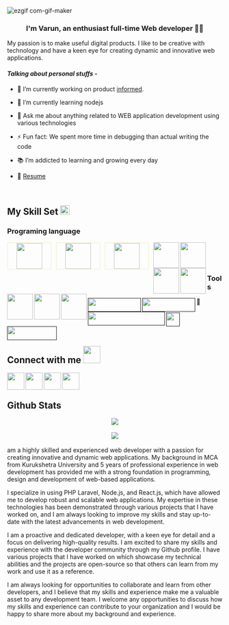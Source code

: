 
<!-- ![Unknown-4](https://user-images.githubusercontent.com/73687578/169331208-4d87fd04-7c8b-43b5-8fc6-42793fca9cef.jpeg)


### Hi there 👋
I am Varun, my passion is to make useful digital products.
I like to be creative with technology and have a keen eye for design and appreciate the importance of a clean and beautiful user-interface that engages the user.

- :zap: I love math, programming, data science, and books
- 🌱 I’m addicted to learning and growing every day
- :earth_africa: I am currently sharing a little bit of my knowledge to the world through my blogs
- 📫 How to find me: 
  - :bulb: [Medium articles](https://medium.com/@khuyentran1476)
  - :pencil2: [Daily Tips](https://mathdatasimplified.com/)
  - :office: [LinkedIn](https://www.linkedin.com/in/khuyen-tran-1ab926151/)
  - :speaker: [Podcast](https://medium.com/@theartistsofdatascience/why-we-should-be-more-like-winnie-the-pooh-khuyen-tran-on-the-artists-of-data-science-c610c91d4c14)

<div id="badges">
  <a href="your-linkedin-URL">
    <img src="https://img.shields.io/badge/LinkedIn-blue?style=for-the-badge&logo=linkedin&logoColor=white" alt="LinkedIn Badge"/>
  </a>
  <a href="https://ibb.co/w4JfJ8r"><img src="https://i.ibb.co/HqNjNRp/Unknown.png" alt="Unknown" border="0"></a>
  <a href="your-youtube-URL">
    <img src="https://img.shields.io/badge/YouTube-red?style=for-the-badge&logo=youtube&logoColor=white" alt="Youtube Badge"/>
  </a>
  <a href="your-twitter-URL">
    <img src="https://img.shields.io/badge/Twitter-blue?style=for-the-badge&logo=twitter&logoColor=white" alt="Twitter Badge"/>
  </a>
</div>


## Hey 👋, This is Varun Verma
[![Gmail Badge](https://img.shields.io/badge/-varunverma444@gmail.com-c14438?style=flat&logo=Gmail&logoColor=white&link=mailto:varunverma444@gmail.com)](mailto:varunverma444@gmail.com) 
[![Linkedin Badge](https://img.shields.io/badge/-rahulverma210545190-0072b1?style=flat&logo=Linkedin&logoColor=white&link=https://www.linkedin.com/in/rahulverma210545190/)](https://www.linkedin.com/in/rahulverma210545190/) [![Github Badge](https://img.shields.io/badge/-varunverma444-grey?style=flat&logo=github&logoColor=white&link=https://github.com/varunverma444/)](https://www.github.com/varunverma444/) <p align='left'>My passion is to make useful digital products. I like to be creative with technology and have a keen eye for design and appreciate the importance of a clean and beautiful user-interface that engages the user.</p><p align='left'> You can view my resume <a href='https://drive.google.com/file/d/1-VDfeWIOf0egl8kSphOh56Pu0X4Bfq20/view?usp=drivesdk' target=_blank><u>here</u>.</a></p>
## Some of my Github Stats
<p align=left> <img src=https://komarev.com/ghpvc/?username=varunverma444 alt=varunverma444 /> </p>

[![Github stats](https://github-readme-stats.vercel.app/api?username=varunverma444&show_icons=true&include_all_commits=true)](https://github.com/varunverma444/github-readme-stats)
[![Top Langs](https://github-readme-stats.vercel.app/api/top-langs/?username=varunverma444&layout=compact)](https://github.com/varunverma444/github-readme-stats) -->


<!-- ![ezgif com-gif-maker](https://user-images.githubusercontent.com/73687578/169656864-b0c5045d-08b9-423a-aafa-893e61719d70.gif)


### <div align="center">I'm Rahul, an enthusiast full-time IOS application developer 👨‍💻 
My passion is to make useful digital products. I like to be creative with technology and have a keen eye for design and appreciate the importance of a clean and beautiful user-interface that engages the user.</div>  
  

#### **Talking about personal stuffs -**  
  

- 🔭 I’m currently working on [Chat support SDK](https://github.com/Jungle-Works/Hippo-iOS-SDK) and [Audio/Video Calling SDK](https://github.com/Jungle-Works/HippoCallClient)  
  

- 🌱 I’m currently learning SwiftUI and DSA  
  

- 💬 Ask me about anything related to IOS application development and related technologies  
  

- ⚡ Fun fact: We spent more time in debugging than actual writing the code  
  

- 📚 I’m addicted to learning and growing every day  
  

- 📝 [Resume]([http://example/com](https://drive.google.com/file/d/1-VDfeWIOf0egl8kSphOh56Pu0X4Bfq20/view?usp=drivesdk))  
  

<br/>  


## My Skill Set  <img src = "https://media2.giphy.com/media/QssGEmpkyEOhBCb7e1/giphy.gif?cid=ecf05e47a0n3gi1bfqntqmob8g9aid1oyj2wr3ds3mg700bl&rid=giphy.gif" width = 32px /> 


<p>
  &emsp;
    <a href="#"><img alt="Codepen" src="https://img.shields.io/badge/Codepen-000000?style=for-the-badge&logo=codepen&logoColor=white"></a>
  &emsp;
    <a href="#"><img alt="Git" src="https://img.shields.io/badge/Git-F05032?style=for-the-badge&logo=git&logoColor=white"></a>
  &emsp;
    <a href="#"><img alt="Linux" src="https://img.shields.io/badge/Linux-FCC624?style=for-the-badge&logo=linux&logoColor=black"></a>
  &emsp;
    <a href="#"><img alt="Google Colab" src="https://img.shields.io/badge/Colab-F9AB00?style=for-the-badge&logo=googlecolab&color=525252"></a>
  &emsp;
    <a href="#"><img alt="Visual Studio Code" src="https://img.shields.io/badge/Visual_Studio_Code-0078D4?style=for-the-badge&logo=visual%20studio%20code&logoColor=white"></a>
  &emsp;
    <a href="#"><img alt="Stack Overflow" src="https://img.shields.io/badge/Stack_Overflow-FE7A16?style=for-the-badge&logo=stack-overflow&logoColor=white"></a>
&emsp;
    <a href="#"><img alt="Stack Overflow" src="https://img.shields.io/badge/manjaro-35BF5C?style=for-the-badge&logo=manjaro&logoColor=white"></a>
    &emsp;
    <a href="#"><img alt="Docker" src="https://img.shields.io/badge/Docker-2CA5E0?style=for-the-badge&logo=docker&logoColor=white"></a>
     &emsp;
    <a href="#"><img alt="Postman" src="https://img.shields.io/badge/Postman-FF6C37?style=for-the-badge&logo=Postman&logoColor=white"></a>
     &emsp;
    <a href="#"><img alt="AWS" src="https://img.shields.io/badge/Amazon_AWS-232F3E?style=for-the-badge&logo=amazon-aws&logoColor=white"></a>
    &emsp;
    <a href="#"><img alt="Trello" src="https://img.shields.io/badge/Trello-0052CC?style=for-the-badge&logo=trello&logoColor=white"></a>
    &emsp;
     <a href="#"><img alt="TFigma" src="https://img.shields.io/badge/Figma-F24E1E?style=for-the-badge&logo=figma&logoColor=white"></a>
    &emsp; <a href="#"><img alt="Jira" src="https://img.shields.io/badge/Jira-0052CC?style=for-the-badge&logo=Jira&logoColor=white"></a>
    &emsp;
    
</p>

### Programing language  
<img src="https://img.shields.io/badge/Swift-FA7343?style=for-the-badge&logo=swift&logoColor=white" align="left" height="32" width="" />  
  

<img src="https://img.shields.io/badge/HTML5-E34F26?style=for-the-badge&logo=html5&logoColor=white" align="left" height="32" width="120" />  
  

<img src="https://img.shields.io/badge/CSS3-1572B6?style=for-the-badge&logo=css3&logoColor=white" align="left" height="32" width="" />  
  

<img src="https://img.shields.io/badge/json-5E5C5C?style=for-the-badge&logo=json&logoColor=white" align="left" height="32" width="108" />  
  

<img src="https://img.shields.io/badge/C-00599C?style=for-the-badge&logo=c&logoColor=white" align="left" height="32" width="" />  
  

<img src="https://img.shields.io/badge/C%2B%2B-00599C?style=for-the-badge&logo=c%2B%2B&logoColor=white" align="left" height="32" width="100" />  
  

<br/>  


### Tools  
  
  

<img src="https://img.shields.io/badge/Xcode-007ACC?style=flat-square&logo=Xcode&logoColor=white" align="left" height="32" width="112" />  
  

<img src="https://img.shields.io/badge/Cocoapods-380101?style=for-the-badge&logo=cocoapods&logoColor=white" align="left" height="32" width="" />  
  

<img src="https://img.shields.io/badge/Gitlab-EEE4AB?style=for-the-badge&logo=gitlab&logoColor=white" align="left" height="32" width="124" />  
  

<img src="https://img.shields.io/badge/stackoverflow-d9cfcf?style=for-the-badge&logo=stackoverflow&logoColor=black" align="left" height="32" width="180" />  
  

<img src="https://img.shields.io/badge/Github-171515?style=for-the-badge&logo=github&logoColor=white" align="left" height="32" width="124" />  
  
  
<img src="https://camo.githubusercontent.com/bac5c7f45fe7c116b5f8c9d61c4611b31f635301a841bf8dcf1b89b8fcfa4824/68747470733a2f2f696d672e736869656c64732e696f2f62616467652f66697265626173652d6666636132383f7374796c653d666f722d7468652d6261646765266c6f676f3d6669726562617365266c6f676f436f6c6f723d626c61636b" align="left" height="32" width="140"/>  


<img src="https://camo.githubusercontent.com/879423585ed087f3c973857c43ba7e7d84f52c993d2c937055726339fbf921d9/68747470733a2f2f696d672e736869656c64732e696f2f62616467652f506f73746d616e2d4646364333373f7374796c653d666f722d7468652d6261646765266c6f676f3d506f73746d616e266c6f676f436f6c6f723d7768697465" align="left" height="32" width=""  style="margin-top:120px; display:inline-block" />  
  

<img src="https://camo.githubusercontent.com/4a1038affbb2653ec140936555b3714ddc322526be8567b489e8423a795dea18/68747470733a2f2f696d672e736869656c64732e696f2f62616467652f4669676d612d4632344531453f7374796c653d666f722d7468652d6261646765266c6f676f3d6669676d61266c6f676f436f6c6f723d7768697465" align="left" height="32" width="116" />  
  

<br/>  

  

<br/>  

  

<br/>  


## Connect with me  <img src='https://raw.githubusercontent.com/ShahriarShafin/ShahriarShafin/main/Assets/handshake.gif' width="100px">

  <a href="https://www.linkedin.com/in/rahul-verma-210545190" target="_blank">
  <img src="https://cdn-icons-png.flaticon.com/512/174/174857.png" align="left" height="40" width="" />  
  </a>

  <a href="https://github.com/varunverma444" target="_blank">
  <img src="https://i.postimg.cc/KYX86Bwk/hubgit.png" align="left" height="40" width="" />  
  </a>
  
  <a href="https://instagram.com/rahul.verma_99?igshid=NWRhNmQxMjQ=" target="_blank">
  <img src="https://cdn-icons-png.flaticon.com/512/174/174855.png" align="left" height="40" width="" />  
  </a>
  
  <a href="mailto:vermarahul@gmail.com" target="_blank">
  <img src="https://i.postimg.cc/SQW8KNkz/gmail.png" align="left" height="40" width="" />  
  </a>
  

<br/>  
<br/>  


## Github Stats  
<div align="center"><img src="https://github-readme-stats.vercel.app/api?username=varunverma444&show_icons=true&count_private=true&hide_border=true" align="center" /></div>  

<br/>  

<div align="center">
<img src="https://komarev.com/ghpvc/?username=varunverma444&&style=flat-square" align="center" />
</div>  

<br /> -->




![ezgif com-gif-maker](https://user-images.githubusercontent.com/73687578/169656864-b0c5045d-08b9-423a-aafa-893e61719d70.gif)


### <div align="center">I'm Varun, an enthusiast full-time Web developer 👨‍💻 
My passion is to make useful digital products. I like to be creative with technology and have a keen eye for creating dynamic and innovative web applications.</div>  
  

#### *Talking about personal stuffs -*  
  

- 🔭 I’m currently working on product [informed](https://informed.pro/).
  

- 🌱 I’m currently learning nodejs  
  

- 💬 Ask me about anything related to WEB application development using various technologies  
  

- ⚡ Fun fact: We spent more time in debugging than actual writing the code  
  

- 📚 I’m addicted to learning and growing every day  
  

- 📝 [Resume](https://drive.google.com/file/d/1-VDfeWIOf0egl8kSphOh56Pu0X4Bfq20/view?usp=drivesdk)
  

<br/>  

## My Skill Set  <span><img src= "https://media2.giphy.com/media/QssGEmpkyEOhBCb7e1/giphy.gif?cid=ecf05e47a0n3gi1bfqntqmob8g9aid1oyj2wr3ds3mg700bl&rid=giphy.gif" width="22" /></span>

### Programing language  
<img src="https://brandeps.com/logo-download/P/PHP-logo-vector-01.svg" align="left" height="60" width="60" style="padding: 0px 20px;border:2px solid beige; margin-right: 10px;" />
<img src="https://brandeps.com/logo-download/M/MySQL-logo-vector-01.svg" align="left" height="60" width="60" style="padding: 0px 20px;border:2px solid beige; margin-right: 10px;"/>
<img src="https://brandeps.com/logo-download/J/JavaScript-logo-vector-01.svg" align="left" height="60" width="60" style="padding: 0px 20px;border:2px solid beige; margin-right: 10px;" />
<img src="https://brandeps.com/logo-download/R/React-logo-vector-01.svg" align="left" height="60" width="60" />
<img src="https://brandeps.com/logo-download/E/ES6-logo-vector-01.svg" align="left" height="60" width="60" />
<img src="https://brandeps.com/logo-download/J/JQuery-logo-vector-01.svg" align="left" height="60" width="60" />
<img src="https://brandeps.com/logo-download/A/AJAX-Language-logo-vector-01.svg" align="left" height="60" width="60" />
<img src="https://brandeps.com/logo-download/H/HTML-5-logo-vector-01.svg" align="left" height="60" width="60" />
<img src="https://brandeps.com/logo-download/C/CSS-3-logo-vector-01.svg" align="left" height="60" width="60" />
<img src="https://brandeps.com/logo-download/C/C++-logo-vector-01.svg" align="left" height="60" width="60" />


  
<br/>  
<br/>  
<br/>  


### Tools  
  
<p>
<a href="">
<img src="https://img.shields.io/badge/phpmyadmin-f89f1d?style=for-the-badge&logo=phpmyadmin&logoColor=white" align="left" height="32" width="124" />  
</a>
&emsp;
<a href="">
<img src="https://img.shields.io/badge/Gitlab-EEE4AB?style=for-the-badge&logo=gitlab&logoColor=white" align="left" height="32" width="124" />  
</a>
&emsp;
<a href="">
<img src="https://img.shields.io/badge/stackoverflow-d9cfcf?style=for-the-badge&logo=stackoverflow&logoColor=black" align="left" height="32" width="180" />  
</a>
&emsp;
<a href="">
<img src="https://img.shields.io/badge/Github-171515?style=for-the-badge&logo=github&logoColor=white" align="left" height="32" width="auto" /> 
</a>
&emsp; 
<a href="">
<img src="https://img.shields.io/badge/Curl-171515?style=for-the-badge&logo=curl&logoColor=white" align="left" height="32" width="116" />  
</a>
&emsp;
</p>
<br/>  

<br/>  


## Connect with me  <img src='https://raw.githubusercontent.com/ShahriarShafin/ShahriarShafin/main/Assets/handshake.gif' width="40">

  <a href="https://www.linkedin.com/in/varun-verma-202180132" target="_blank">
  <img src="https://cdn-icons-png.flaticon.com/512/174/174857.png" align="left" height="40" width="" />  
  </a>

  <a href="https://github.com/varunverma444" target="_blank">
  <img src="https://i.postimg.cc/KYX86Bwk/hubgit.png" align="left" height="40" width="" />  
  </a>
  
  <a href="https://www.instagram.com/hunny28088/" target="_blank">
  <img src="https://cdn-icons-png.flaticon.com/512/174/174855.png" align="left" height="40" width="" />  
  </a>
  
  <a href="mailto:varunverma404@gmail.com" target="_blank">
  <img src="https://i.postimg.cc/SQW8KNkz/gmail.png" align="left" height="40" width="" />  
  </a>
  

<br/>  
<br/>  


## Github Stats  
<div align="center"><img src="https://github-readme-stats.vercel.app/api?username=varunverma444&show_icons=true&count_private=true&hide_border=true" align="center" /></div>  

<br/>  

<div align="center">
<img src="https://komarev.com/ghpvc/?username=varunverma444&&style=flat-square" align="center" />
</div>  

<br />

<span>
 am a highly skilled and experienced web developer with a passion for creating innovative and dynamic web applications. My background in MCA from Kurukshetra University and 5 years of professional experience in web development has provided me with a strong foundation in programming, design and development of web-based applications.

I specialize in using PHP Laravel, Node.js, and React.js, which have allowed me to develop robust and scalable web applications. My expertise in these technologies has been demonstrated through various projects that I have worked on, and I am always looking to improve my skills and stay up-to-date with the latest advancements in web development.

I am a proactive and dedicated developer, with a keen eye for detail and a focus on delivering high-quality results. I am excited to share my skills and experience with the developer community through my Github profile. I have various projects that I have worked on which showcase my technical abilities and the projects are open-source so that others can learn from my work and use it as a reference.

I am always looking for opportunities to collaborate and learn from other developers, and I believe that my skills and experience make me a valuable asset to any development team. I welcome any opportunities to discuss how my skills and experience can contribute to your organization and I would be happy to share more about my background and experience.



</span>
